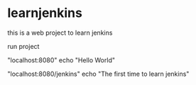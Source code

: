 # learnjenkins
this is a web project to learn jenkins

run project

"localhost:8080"
echo "Hello World"

"localhost:8080/jenkins"
echo "The first time to learn jenkins"
